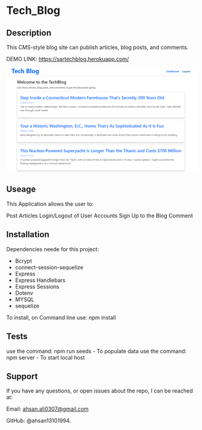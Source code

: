 # Tech_Blog

## Description

This CMS-style blog site can publish articles, blog posts, and comments.

DEMO LINK: https://sartechblog.herokuapp.com/

![Live](public\images\dashboard.PNG)


## Useage

This Application allows the user to:

Post Articles
Login/Logout of User Accounts
Sign Up to the Blog
Comment

## Installation

Dependencies neede for this project:

- Bcrypt
- connect-session-sequelize
- Express
- Express Handlebars
- Express Sessions
- Dotenv
- MYSQL
- sequelize

To install, on Command line use: npm install

## Tests

use the command: npm run seeds - To populate data
use the command: npm server - To start local host 

## Support

If you have any questions, or open issues about the repo, I can be reached at: 

Email: ahsan.ali0307@gmail.com 

GitHub: @ahsan13101994.




